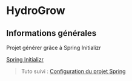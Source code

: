 # HydroGrow

## Informations générales

Projet générer grâce à Spring Initializr

[Spring Initializr](https://start.spring.io/)

> Tuto suivi :
[Configuration du projet Spring](https://youtu.be/bstzabONqG4?list=PLiptPVzCHOl52onYxgo8hb-D0UzcUMcVY)
